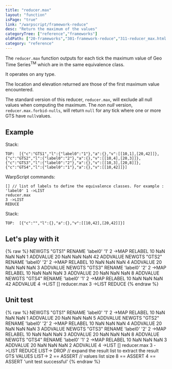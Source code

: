 ```yaml
---
title: "reducer.max"
layout: "function"
isPage: "true"
link: "/warpscript/framework-reduce"
desc: "Return the maximum of the values"
categoryTree: ["reference","frameworks"]
oldPath: ["20-frameworks","301-framework-reduce","311-reducer_max.html.md"]
category: "reference"
---
```

 

The `reducer.max` function outputs for each tick the maximum value of Geo Time Series<sup>TM</sup> which are in the same equivalence class.

It operates on any type.

The location and elevation returned are those of the first maximum value encountered.

The standard version of this reducer, `reducer.max`, will exclude all null values when computing the maximum.
The *non null* version, `reducer.max.forbid-nulls`, will return `null` for any tick where one or more GTS have `null`values.

## Example ##

Stack:

    TOP:  [{"c":"GTS1","l":{"label0":"1"},"a":{},"v":[[10,1],[20,42]]},{"c":"GTS2","l":{"label0":"2"},"a":{},"v":[[10,4],[20,3]]}, {"c":"GTS3","l":{"label0":"2"},"a":{},"v":[[10,3],[20,8]]},{"c":"GTS4","l":{"label0":"1"},"a":{},"v":[[10,42]]}]

WarpScript commands:

    [] // list of labels to define the equivalence classes. For example : 'label0' 1 ->LIST
    reducer.max
    3 ->LIST
    REDUCE

Stack: 

    TOP:  [{"c":"","l":{},"a":{},"v":[[10,42],[20,42]]}]

## Let's play with it ##

{% raw %}
<warp10-warpscript-widget>NEWGTS "GTS1" RENAME 
'label0' '1' 2 ->MAP RELABEL
10 NaN NaN NaN 1 ADDVALUE
20 NaN NaN NaN 42 ADDVALUE
NEWGTS "GTS2" RENAME 
'label0' '2' 2 ->MAP RELABEL
10 NaN NaN NaN 4 ADDVALUE
20 NaN NaN NaN 3 ADDVALUE
NEWGTS "GTS3" RENAME 
'label0' '2' 2 ->MAP RELABEL
10 NaN NaN NaN 3 ADDVALUE
20 NaN NaN NaN 8 ADDVALUE
NEWGTS "GTS4" RENAME 
'label0' '1' 2 ->MAP RELABEL
10 NaN NaN NaN 42 ADDVALUE
4 ->LIST
[]
reducer.max
3 ->LIST
REDUCE
</warp10-warpscript-widget>
{% endraw %}    


## Unit test ##

{% raw %}
<warp10-warpscript-widget>NEWGTS "GTS1" RENAME 
'label0' '1' 2 ->MAP RELABEL
10 NaN NaN NaN 1 ADDVALUE
20 NaN NaN NaN 5 ADDVALUE
NEWGTS "GTS2" RENAME 
'label0' '2' 2 ->MAP RELABEL
10 NaN NaN NaN 4 ADDVALUE
20 NaN NaN NaN 3 ADDVALUE
NEWGTS "GTS3" RENAME 
'label0' '2' 2 ->MAP RELABEL
10 NaN NaN NaN 3 ADDVALUE
20 NaN NaN NaN 8 ADDVALUE
NEWGTS "GTS4" RENAME 
'label0' '1' 2 ->MAP RELABEL
10 NaN NaN NaN 3 ADDVALUE
20 NaN NaN NaN 2 ADDVALUE
4 ->LIST
[]
reducer.max
3 ->LIST
REDUCE
LIST-> DROP   // expand the result list to extract the result GTS
VALUES LIST-> 
2 == ASSERT   // values list size
8 == ASSERT
4 == ASSERT
'unit test successful'
</warp10-warpscript-widget>
{% endraw %}        

